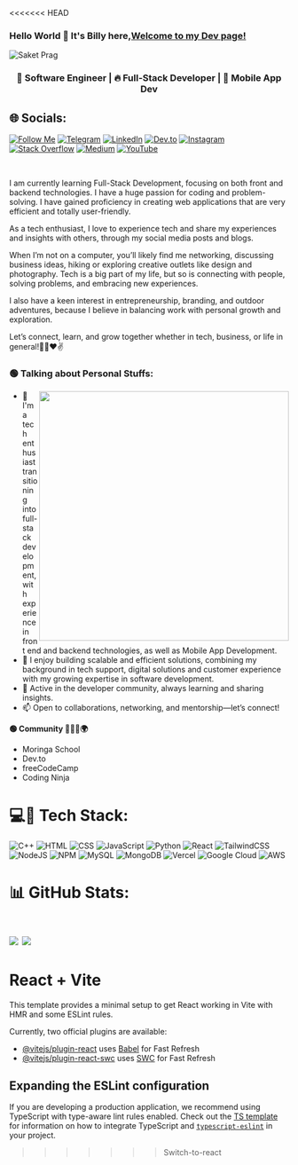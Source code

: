 <<<<<<< HEAD
### Hello World 👋 It's Billy here,[Welcome to my Dev page!](https://blyator.github.io/blyator/)

<p align="left"> <img src="https://komarev.com/ghpvc/?username=sakigo9&label=Profile%20views&color=0e75b6&style=flat" alt="Saket Prag" /> </p>

<h3 align="center">🚀 Software Engineer | 🔥 Full-Stack Developer | 📲 Mobile App Dev</h3>

## 🌐 Socials:

[![Follow Me](https://img.shields.io/badge/Follow%20Me-1DA1F2?logo=x&logoColor=white&style=for-the-badge)](https://x.com/viper_droid)
[![Telegram](https://img.shields.io/badge/Telegram-26A5E4?logo=telegram&logoColor=white&style=for-the-badge)](https://t.me/viperdroided)
[![LinkedIn](https://img.shields.io/badge/LinkedIn-0077B5?logo=linkedin&logoColor=white&style=for-the-badge)](https://www.linkedin.com/in/billyyator//)
[![Dev.to](https://img.shields.io/badge/Dev.to-FFDD57?logo=devdotto&logoColor=black&style=for-the-badge)](https://dev.to/billy_yator)
[![Instagram](https://img.shields.io/badge/Instagram-E4405F?logo=instagram&logoColor=white&style=for-the-badge)](https://www.instagram.com/viper_droided)
[![Stack Overflow](https://img.shields.io/badge/Stack%20Overflow-FE7A16?logo=stackoverflow&logoColor=white&style=for-the-badge)](https://x.com/viper_droid)
[![Medium](https://img.shields.io/badge/Medium-02D57F?logo=medium&logoColor=white&style=for-the-badge)](https://x.com/viper_droid)
[![YouTube](https://img.shields.io/badge/YouTube-FF0000?logo=youtube&logoColor=white&style=for-the-badge)](https://www.youtube.com/@blyator)

<br />

I am currently learning Full-Stack Development, focusing on both front and backend technologies. I have a huge passion for coding and problem-solving. I have gained proficiency in creating web applications that are very efficient and totally user-friendly.

As a tech enthusiast, I love to experience tech and share my experiences and insights with others, through my social media posts and blogs.

When I’m not on a computer, you’ll likely find me networking, discussing business ideas, hiking or exploring creative outlets like design and photography. Tech is a big part of my life, but so is connecting with people, solving problems, and embracing new experiences.

I also have a keen interest in entrepreneurship, branding, and outdoor adventures, because I believe in balancing work with personal growth and exploration.

Let’s connect, learn, and grow together whether in tech, business, or life in general!🚀🔥❤✌

<h3 align="left">🟢 Talking about Personal Stuffs:</h3>

<img src="https://media.giphy.com/media/xT9IgzoKnwFNmISR8I/giphy.gif" width="450" align="right">

<ul>
  <li>🔭 I'm a tech enthusiast transitioning into full-stack development, with experience in front end and backend technologies, as well as Mobile App Development.</li>
  <li>🌱 I enjoy building scalable and efficient solutions, combining my background in tech support, digital solutions and customer experience with my growing expertise in software development.</li>
  <li>👯 Active in the developer community, always learning and sharing insights.</li>
  <li>📫 Open to collaborations, networking, and mentorship—let’s connect!</li>
</ul>

**🟢 Community 👥👨‍💻🌍**

- Moringa School
- Dev.to
- freeCodeCamp 
- Coding Ninja

# 💻🚀 Tech Stack:

![C++](https://img.shields.io/badge/c++-%2300599C.svg?style=for-the-badge&logo=c%2B%2B&logoColor=white)
![HTML](https://img.shields.io/badge/HTML-%23E34F26.svg?style=for-the-badge&logo=html5&logoColor=white)
![CSS](https://img.shields.io/badge/css-%231572B6.svg?style=for-the-badge&logo=css3&logoColor=white)
![JavaScript](https://img.shields.io/badge/javascript-%23323330.svg?style=for-the-badge&logo=javascript&logoColor=%23F7DF1E)
![Python](https://img.shields.io/badge/python-3670A0?style=for-the-badge&logo=python&logoColor=ffdd54)
![React](https://img.shields.io/badge/react-%2320232a.svg?style=for-the-badge&logo=react&logoColor=%2361DAFB)
![TailwindCSS](https://img.shields.io/badge/tailwindcss-%2338B2AC.svg?style=for-the-badge&logo=tailwind-css&logoColor=white)
![NodeJS](https://img.shields.io/badge/node.js-6DA55F?style=for-the-badge&logo=node.js&logoColor=white)
![NPM](https://img.shields.io/badge/NPM-%23000000.svg?style=for-the-badge&logo=npm&logoColor=white)
![MySQL](https://img.shields.io/badge/mysql-%2300f.svg?style=for-the-badge&logo=mysql&logoColor=white)
![MongoDB](https://img.shields.io/badge/MongoDB-%234ea94b.svg?style=for-the-badge&logo=mongodb&logoColor=white)
![Vercel](https://img.shields.io/badge/vercel-%23000000.svg?style=for-the-badge&logo=vercel&logoColor=white)
![Google Cloud](https://img.shields.io/badge/Google%20Cloud-%234285F4.svg?style=for-the-badge&logo=google-cloud&logoColor=white)
![AWS](https://img.shields.io/badge/AWS-%23FF9900.svg?style=for-the-badge&logo=amazon-aws&logoColor=white)

# 📊 GitHub Stats:

![](https://github-readme-stats.vercel.app/api?username=blyator&theme=dark&hide_border=false&include_all_commits=false&count_private=false)
![](https://github-readme-streak-stats.herokuapp.com/?user=blyator&theme=dark&hide_border=false)<br/>
=======
# React + Vite

This template provides a minimal setup to get React working in Vite with HMR and some ESLint rules.

Currently, two official plugins are available:

- [@vitejs/plugin-react](https://github.com/vitejs/vite-plugin-react/blob/main/packages/plugin-react) uses [Babel](https://babeljs.io/) for Fast Refresh
- [@vitejs/plugin-react-swc](https://github.com/vitejs/vite-plugin-react/blob/main/packages/plugin-react-swc) uses [SWC](https://swc.rs/) for Fast Refresh

## Expanding the ESLint configuration

If you are developing a production application, we recommend using TypeScript with type-aware lint rules enabled. Check out the [TS template](https://github.com/vitejs/vite/tree/main/packages/create-vite/template-react-ts) for information on how to integrate TypeScript and [`typescript-eslint`](https://typescript-eslint.io) in your project.
>>>>>>> Switch-to-react
